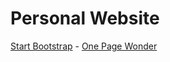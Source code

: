 # Personal Website

[Start Bootstrap](http://startbootstrap.com/) - [One Page Wonder](http://startbootstrap.com/template-overviews/one-page-wonder/)
